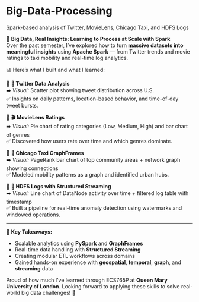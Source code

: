 # Big-Data-Processing
Spark-based analysis of Twitter, MovieLens, Chicago Taxi, and HDFS Logs

📡 **Big Data, Real Insights: Learning to Process at Scale with Spark**  
Over the past semester, I’ve explored how to turn **massive datasets into meaningful insights** using **Apache Spark** — from Twitter trends and movie ratings to taxi mobility and real-time log analytics.

📊 Here’s what I built and what I learned:

🔷 **📍 Twitter Data Analysis**  
➡️ *Visual:* Scatter plot showing tweet distribution across U.S.  
✅ Insights on daily patterns, location-based behavior, and time-of-day tweet bursts.

🔷 **🎬 MovieLens Ratings**  
➡️ *Visual:* Pie chart of rating categories (Low, Medium, High) and bar chart of genres  
✅ Discovered how users rate over time and which genres dominate.

🔷 **🚖 Chicago Taxi GraphFrames**  
➡️ *Visual:* PageRank bar chart of top community areas + network graph showing connections  
✅ Modeled mobility patterns as a graph and identified urban hubs.

🔷 **🧾 HDFS Logs with Structured Streaming**  
➡️ *Visual:* Line chart of DataNode activity over time + filtered log table with timestamp  
✅ Built a pipeline for real-time anomaly detection using watermarks and windowed operations.

---

🎯 **Key Takeaways:**
- Scalable analytics using **PySpark** and **GraphFrames**  
- Real-time data handling with **Structured Streaming**  
- Creating modular ETL workflows across domains  
- Gained hands-on experience with **geospatial**, **temporal**, **graph**, and **streaming** data

Proud of how much I’ve learned through ECS765P at **Queen Mary University of London**. Looking forward to applying these skills to solve real-world big data challenges! 🚀

